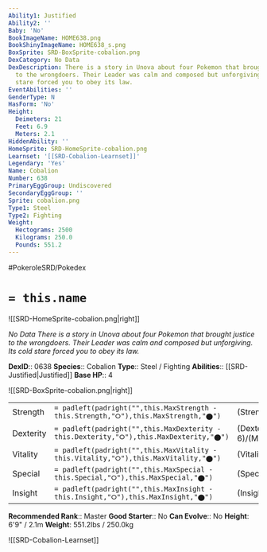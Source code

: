 ```yaml
---
Ability1: Justified
Ability2: ''
Baby: 'No'
BookImageName: HOME638.png
BookShinyImageName: HOME638_s.png
BoxSprite: SRD-BoxSprite-cobalion.png
DexCategory: No Data
DexDescription: There is a story in Unova about four Pokemon that brought justice
  to the wrongdoers. Their Leader was calm and composed but unforgiving. Its cold
  stare forced you to obey its law.
EventAbilities: ''
GenderType: N
HasForm: 'No'
Height:
  Deimeters: 21
  Feet: 6.9
  Meters: 2.1
HiddenAbility: ''
HomeSprite: SRD-HomeSprite-cobalion.png
Learnset: '[[SRD-Cobalion-Learnset]]'
Legendary: 'Yes'
Name: Cobalion
Number: 638
PrimaryEggGroup: Undiscovered
SecondaryEggGroup: ''
Sprite: cobalion.png
Type1: Steel
Type2: Fighting
Weight:
  Hectograms: 2500
  Kilograms: 250.0
  Pounds: 551.2
---
```


#PokeroleSRD/Pokedex

# `= this.name`

![[SRD-HomeSprite-cobalion.png|right]]

*No Data*
*There is a story in Unova about four Pokemon that brought justice to the wrongdoers. Their Leader was calm and composed but unforgiving. Its cold stare forced you to obey its law.*

**DexID**:: 0638
**Species**:: Cobalion
**Type**:: Steel / Fighting
**Abilities**:: [[SRD-Justified|Justified]]
**Base HP**:: 4

![[SRD-BoxSprite-cobalion.png|right]]

|           |                                                                                        |                                          |
| --------- | -------------------------------------------------------------------------------------- | ---------------------------------------- |
| Strength  | `= padleft(padright("",this.MaxStrength - this.Strength,"⭘"),this.MaxStrength,"⬤")`    | (Strength::5)/(MaxStrength::5)   |
| Dexterity | `= padleft(padright("",this.MaxDexterity - this.Dexterity,"⭘"),this.MaxDexterity,"⬤")` | (Dexterity:: 6)/(MaxDexterity::6) |
| Vitality  | `= padleft(padright("",this.MaxVitality - this.Vitality,"⭘"),this.MaxVitality,"⬤")`    | (Vitality::7)/(MaxVitality::7)   |
| Special   | `= padleft(padright("",this.MaxSpecial - this.Special,"⭘"),this.MaxSpecial,"⬤")`       | (Special::5)/(MaxSpecial::5)     |
| Insight   | `= padleft(padright("",this.MaxInsight - this.Insight,"⭘"),this.MaxInsight,"⬤")`       | (Insight::5)/(MaxInsight::5)     |

**Recommended Rank**:: Master
**Good Starter**:: No
**Can Evolve**:: No
**Height**: 6'9" / 2.1m
**Weight**: 551.2lbs / 250.0kg

![[SRD-Cobalion-Learnset]]